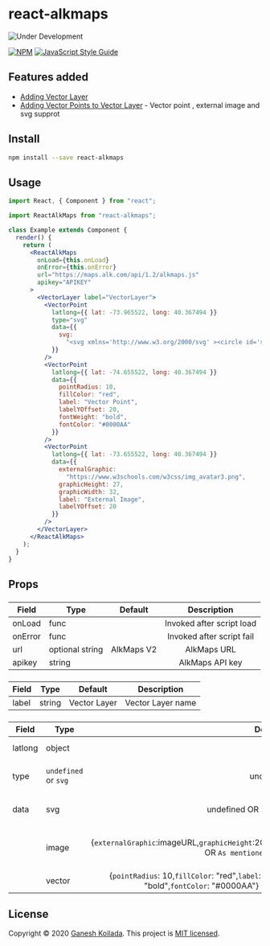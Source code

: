 # react-alkmaps

![Under Development](https://allamericandreamhomes.com/wp-content/uploads/underconstruction.png)

>

[![NPM](https://img.shields.io/npm/v/react-alkmaps.svg)](https://www.npmjs.com/package/react-alkmaps) [![JavaScript Style Guide](https://img.shields.io/badge/code_style-standard-brightgreen.svg)](https://standardjs.com)

## Features added

- [Adding Vector Layer](#)
- [Adding Vector Points to Vector Layer](#) - Vector point , external image and svg supprot

## Install

```bash
npm install --save react-alkmaps
```

## Usage

```jsx
import React, { Component } from "react";

import ReactAlkMaps from "react-alkmaps";

class Example extends Component {
  render() {
    return (
      <ReactAlkMaps
        onLoad={this.onLoad}
        onError={this.onError}
        url="https://maps.alk.com/api/1.2/alkmaps.js"
        apikey="APIKEY"
      >
        <VectorLayer label="VectorLayer">
          <VectorPoint
            latlong={{ lat: -73.965522, long: 40.367494 }}
            type="svg"
            data={{
              svg:
                "<svg xmlns='http://www.w3.org/2000/svg' ><circle id='svgCircle' stroke='black' fill='yellow' cx='16' cy='16' r='16' /><text id='svgText' x='16' y='20' font-size='10pt' font-family='arial' font-weight='bold' text-anchor='middle' fill='black' >svg</text></svg>"
            }}
          />
          <VectorPoint
            latlong={{ lat: -74.655522, long: 40.367494 }}
            data={{
              pointRadius: 10,
              fillColor: "red",
              label: "Vector Point",
              labelYOffset: 20,
              fontWeight: "bold",
              fontColor: "#0000AA"
            }}
          />
          <VectorPoint
            latlong={{ lat: -73.655522, long: 40.367494 }}
            data={{
              externalGraphic:
                "https://www.w3schools.com/w3css/img_avatar3.png",
              graphicHeight: 27,
              graphicWidth: 32,
              label: "External Image",
              labelYOffset: 20
            }}
          />
        </VectorLayer>
      </ReactAlkMaps>
    );
  }
}
```

## Props

### <ReactAlkMaps/>

| Field   | Type            |  Default   |        Description        |
| ------- | --------------- | :--------: | :-----------------------: |
| onLoad  | func            |            | Invoked after script load |
| onError | func            |            | Invoked after script fail |
| url     | optional string | AlkMaps V2 |        AlkMaps URL        |
| apikey  | string          |            |      AlkMaps API key      |

### <VectorLayer/>

| Field | Type   |   Default    |    Description    |
| ----- | ------ | :----------: | :---------------: |
| label | string | Vector Layer | Vector Layer name |

### <VectorPoint/>

| Field   | Type                 |                                                                             Default                                                                              |            Description             |
| ------- | -------------------- | :--------------------------------------------------------------------------------------------------------------------------------------------------------------: | :--------------------------------: |
| latlong | object               |                                                                                                                                                                  |         Vector Layer name          |
| type    | `undefined` or `svg` |                                                                            undefined                                                                             |        Vector drawing type         |
| data    | svg                  |                                                                 undefined OR `{svg: svgContent}`                                                                 |     To draw using svg content      |
|         | image                |              {`externalGraphic`:imageURL,`graphicHeight`:20,`graphicWidth`:20,`label`:"label",`labelYOffset`:20} OR `As mentioned in alkmaps site`               | To draw vector with external image |
|         | vector               | {`pointRadius`: 10,`fillColor`: "red",`label`: "Vector Point",`labelYOffset`: 20,`fontWeight`: "bold",`fontColor`: "#0000AA"} OR `As mentioned in Alk maps site` |           To draw vector           |

## License

Copyright © 2020 [Ganesh Koilada](https://github.com/itsmeganesh-cse-iiit).
This project is [MIT licensed](#).
